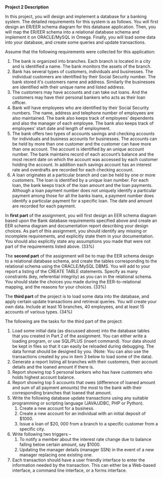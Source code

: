 
**Project 2 Description**

In this project, you will design and implement a database for a banking system. The detailed requirements for this system is as follows. You will first design an ER/EER schema diagram for this database application. Then, you will map the ER/EER schema into a relational database schema and implement it on ORACLE/MySQL in Omega. Finally, you will load some data into your database, and create some queries and update transactions.

Assume that the following requirements were collected for this application:

1. The bank is organized into branches. Each branch is located in a city and is identified a name. The bank monitors the assets of the branch.
1. Bank has several types of customers, individuals and businesses. The individual customers are identified by their Social Security number. The bank stored it's customers name and address. Similarly the businesses are identified with their unique name and listed address.
1. The customers may have accounts and can take out loans. And the customers may have their personal bankers who acts as their loan officer. 
1. Bank will have employees who are identified by their Social Security numbers. The name, address and telephone number of employees are also maintained. The bank also keeps track of employees’ dependents and also the manager of each employee. The bank also keeps track of employees’ start date and length of employment. 
1. The bank offers two types of accounts savings and checking accounts for individuals and business accounts for businesses. The accounts can be held by more than one customer and the customer can have more than one account. The account is identified by an unique account number. The bank maintains record of each account’s balance and the most recent date on which the account was accessed by each customer holding the account. In addition each savings account has an interest rate and overdrafts are recorded for each checking account. 
1. A loan originates at a particular branch and can be held by one or more customers. The loan is identified by a unique loan number. For each loan, the bank keeps track of the loan amount and the loan payments. Although a loan payment number does not uniquely identify a particular payment among those for all the banks loans, a payment number does identify a particular payment for a specific loan. The date and amount are recorded for each payment.


In **first part** of the assignment, you will first design an EER schema diagram based upon the Bank database requirements specified above and create an EER schema diagram and documentation report describing your design choices. As part of this assignment, you should identify any missing or incomplete requirements, and explicitly state them in your documentation. You should also explicitly state any assumptions you made that were not part of the requirements listed above. (33%)

The **second part** of the assignment will be to map the EER schema design to a relational database schema, and create the tables corresponding to the relational schema using the ORACLE/MySQL DBMS. You will add to your report a listing of the CREATE TABLE statements. Specify as many constraints (key, referential integrity) as you can in the relational schema. You should state the choices you made during the EER-to-relational mapping, and the reasons for your choices. (33%)

The **third part** of the project is to load some data into the database, and apply certain update transactions and retrieval queries. You will create your own data. Include at least 10 branches, 40 employees, and at least 15 accounts of various types. (34%)

The following are the tasks for the third part of the project:

1. Load some initial data (as discussed above) into the database tables that you created in Part 2 of the assignment. You can either write a loading program, or use SQL/PLUS (insert command). Your data should be kept in files so that it can easily be reloaded during debugging. The data format should be designed by you. (Note: You can also use the transactions created by you in item 3 below to load some of the data).
1. Generate a report listing all branches with their customers, their account details and the loaned amount if there is. 
1. Report showing top 5 personal bankers who has have customers who holds highest account balance. 
1. Report showing top 5 accounts that owes (difference of loaned amount and sum of all payment amounts) the most to the bank with their corresponding branches that loaned that amount.
1. Write the following database update transactions using any suitable programming or scripting language (JAVA/JDBC, PHP or Python).
   1. Create a new account for a business.
   1. Create a new account for an individual with an initial deposit of $1000.
   1. Issue a loan of $20, 000 from a branch to a specific customer from a specific city.
1. Write following two triggers – 
   1. To notify a member about the interest rate change due to balance falling below certain amount, say $1000. 
   1. Updating the manager details (manager SSN) in the event of a new manager replacing one existing one.
1. Each transaction should have a user friendly interface to enter the information needed by the transaction. This can either be a Web-based interface, a command line interface, or a forms interface.
